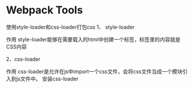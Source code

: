 # Webpack Tools

使用style-loader和css-loader打包css
1、 style-loader

作用
style-loader能够在需要载入的html中创建一个<style></style>标签，标签里的内容就是CSS内容

2、css-loader

作用
css-loader是允许在js中import一个css文件，会将css文件当成一个模块引入到js文件中。
安装css-loader
